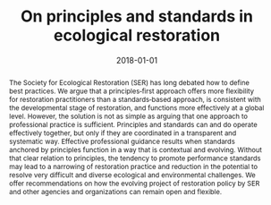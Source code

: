---
title: "On principles and standards in ecological restoration"
date: 2018-01-01
publishDate: 2020-05-03
authors:
  - Eric Higgs
  - Jim Harris
  - Stephen Murphy
  - Keith Bowers
  - Richard Hobbs
  - Willis Jenkins
  - jeremy
  - Nikita Lopoukhine
  - Bethany Sollereder
  - Katherine Suding
  - Allen Thompson
  - Steven Whisenan
publication_types: ["article-journal"]
abstract: "The Society for Ecological Restoration (SER) has long debated how to define best practices. We argue that a principles‐first approach offers more flexibility for restoration practitioners than a standards‐based approach, is consistent with the developmental stage of restoration, and functions more effectively at a global level. However, the solution is not as simple as arguing that one approach to professional practice is sufficient. Principles and standards can and do operate effectively together, but only if they are coordinated in a transparent and systematic way. Effective professional guidance results when standards anchored by principles function in a way that is contextual and evolving. Without that clear relation to principles, the tendency to promote performance standards may lead to a narrowing of restoration practice and reduction in the potential to resolve very difficult and diverse ecological and environmental challenges. We offer recommendations on how the evolving project of restoration policy by SER and other agencies and organizations can remain open and flexible."
featured: false
publication: "*Restoration Ecology*"
doi: "10.1111/rec.12691"
---